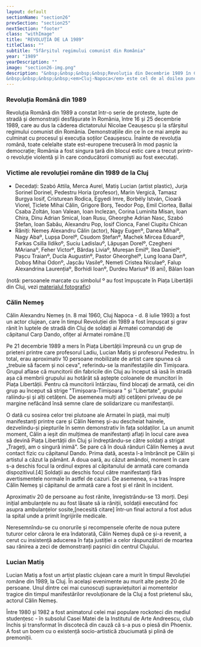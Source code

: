 ```yaml
---
layout: default
sectionName: "section26"
prevSection: "section25"
nextSection: "footer"
class: "withImage"
title: "REVOLUȚIA DE LA 1989"
titleClass: ""
subtitle: "Sfârșitul regimului comunist din România"
year: "1989"
yearDescription: ""
image: "section26-img.png"
description: "&nbsp;&nbsp;&nbsp;&nbsp;Revoluţia din Decembrie 1989 în Cluj-Napoca a început după revoluţia de la Timişoara, cu aproape patru ore înaintea revoluţiei din capitală. 					</br>
&nbsp;&nbsp;&nbsp;&nbsp;<em>Cluj-Napoca</em> este cel de al doilea punct important al Revoluţiei Române din 17-22 Decembrie 1989, în ordinea reprimării mulţimilor, a tragerii, rănirii, împuşcării mortale, a apariţiei şi înregistrărilor primelor victime."
---
```


<h3>Revoluția Română din 1989</h3>

Revoluția Română din 1989 a constat într-o serie de proteste, lupte de stradă și demonstrații desfășurate în România, între 16 și 25 decembrie 1989, care au dus la căderea dictatorului Nicolae Ceaușescu și la sfârșitul regimului comunist din România. Demonstrațiile din ce în ce mai ample au culminat cu procesul și execuția soților Ceaușescu. Înainte de revoluția română, toate celelalte state est-europene trecuseră în mod pașnic la democrație; România a fost singura țară din blocul estic care a trecut printr-o revoluție violentă și în care conducătorii comuniști au fost executați.

<h3>Victime ale revoluției române din 1989 de la Cluj</h3>
<ul>
  <li>Decedați: Szabó Attila, Merca Aurel, Matiș Lucian (artist plastic), Jurja Sorinel Dorinel, Pedestru Horia (profesor), Marin Vergică, Tamasz Burgya Iosif, Cristurean Rodica, Egyedi Imre, Borbély István, Cioară Viorel, Țiclete Mihai Călin, Grigore Borș, Teodor Pop, Emil Ciortea, Ballai Csaba Zoltán, Ioan Valean, Ioan Inclezan, Corina Luminita Misan, Ioan Chira, Dinu Adrian Smical, Ioan Rusu, Gheorghe Adrian Nasc, Szabó Ștefan, Ioan Sabău, Alexandru Pop, Iosif Cionca, Fanel Ciupitu Chican </li>
  <li>Răniți: Nemeș Alexandru Călin (actor), Nagy Eugenº, Danea Mihaiº, Nagy Abaº, Lupșa Dorelº, Csudom Ștefanº, Machek Mircea Eduardº, Farkas Csilla Ildikoº, Suciu Ladislauº, Lăpușan Dorelº, Czegheni MArianaº, Feher Victorº, Bărdaș Liviaº, Mureșan Emilº, Ilea Danielº, Pașcu Traianº, Ducla Augustinº, Pastor Gheorghelº, Lung Ioana Danº, Doboș Mihai Odonº, Jașcău Vasileº, Nemeti Cristea Niculaeº, Falup Alexandrina Laurențiaº, Borhidi Ioanº, Durdeu Mariusº (6 ani), Bălan Ioan</li>
</ul>

  (notă: persoanele marcate cu simbolul º au fost împușcate în Piața Libertății din Cluj, vezi <a href="http://www.youtube.com/watch?v=H_NSfeWluxU">materialul fotografic</a>)

<h3>Călin Nemeș</h3>

Călin Alexandru Nemeș (n. 8 mai 1960, Cluj Napoca - d. 8 iulie 1993) a fost un actor clujean, care în timpul Revoluției din 1989 a fost împușcat și grav rănit în luptele de stradă din Cluj de soldați ai Armatei comandați de căpitanul Carp Dando, ofițer al Armatei române.[1]

Pe 21 decembrie 1989 a mers în Piața Libertății împreună cu un grup de prieteni printre care profesorul Ladiu, Lucian Matiș și profesorul Pedestru. În total, erau aproximativ 10 persoane mobilizate de artist care spunea că „trebuie să facem și noi ceva", referindu-se la manifestațiile din Timișoara. Grupul aflase că muncitorii din fabricile din Cluj au început să iasă în stradă așa că membrii grupului au hotărât să aștepte coloanele de muncitori în Piața Libertății. Pentru că muncitorii întârziau, fiind blocați de armată, cei din grup au început să strige "Timișoara-Timișoara " și "Libertate", grupului raliindu-și și alți cetățeni. De asemenea mulți alți cetățeni priveau de pe margine nefăcând însă semne clare de solidarizare cu manifestanții.

O dată cu sosirea celor trei plutoane ale Armatei în piață, mai mulți manifestanți printre care și Călin Nemeș și-au descheiat hainele, dezvelindu-și piepturile în semn demonstrativ în fața soldaților. La un anumit moment, Călin a ieșit din mulțimea de manifestanți aflați în locul care avea să devină Piața Libertății din Cluj și îndreptându-se către soldați a strigat „Trageți, am o singură inimă". Se pare că în două rânduri Călin Nemeș a avut contact fizic cu căpitanul Dando. Prima dată, acesta l-a îmbrâncit pe Călin și artistul a căzut la pământ. A doua oară, au căzut amândoi, moment în care s-a deschis focul la ordinul expres al căpitanului de armată care comanda dispozitivul.[4] Soldații au deschis focul către manifestanți fără avertismentele normale în astfel de cazuri. De asemenea, s-a tras înspre Călin Nemeș și căpitanul de armată care a fost și el rănit în incident.

Aproximativ 20 de persoane au fost rănite, înregistrându-se 13 morți. Deși inițial ambulanțele nu au fost lăsate să ia răniții, soldații executând foc asupra ambulanțelor sosite,[necesită citare] într-un final actorul a fost adus la spital unde a primit îngrijirile medicale.

Neresemnîndu-se cu onorurile și recompensele oferite de noua putere tuturor celor cărora le era îndatorată, Călin Nemeș după ce și-a revenit, a cerut cu insistență aducerea în fața justiției a celor răspunzători de moartea sau rănirea a zeci de demonstranți pașnici din centrul Clujului.

<h3>Lucian Matiș</h3>

Lucian Matiș a fost un artist plastic clujean care a murit în timpul Revoluției române din 1989, la Cluj. În același evenimente au murit alte peste 20 de persoane. Unul dintre cei mai cunoscuți supraviețuitori ai momentelor tragice din timpul manifestărilor revoluționare de la Cluj a fost prietenul său, actorul Călin Nemeș.

Între 1980 și 1982 a fost animatorul celei mai populare rockoteci din mediul studențesc - în subsolul Casei Matei de la Institutul de Arte Andreescu, club închis și transformat în discotecă din cauză că s-a pus o piesă din Phoenix. A fost un boem cu o existență socio-artistică zbuciumată și plină de premoniții.
